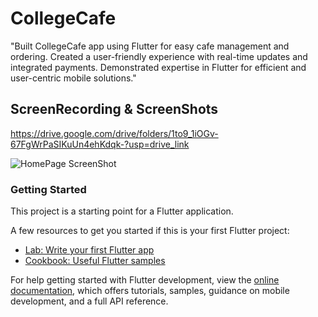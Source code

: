 # CollegeCafe
"Built CollegeCafe app using Flutter for easy cafe management and ordering. Created a user-friendly experience with real-time updates and integrated payments. Demonstrated expertise in Flutter for efficient and user-centric mobile solutions."

## ScreenRecording & ScreenShots

https://drive.google.com/drive/folders/1to9_1iOGv-67FgWrPaSIKuUn4ehKdqk-?usp=drive_link


![HomePage ScreenShot](https://github.com/YesShubham01/College-Cafe/assets/116451766/89d1f57e-f92b-4c9f-a567-eac6cc721b22)

### Getting Started

This project is a starting point for a Flutter application.

A few resources to get you started if this is your first Flutter project:

- [Lab: Write your first Flutter app](https://docs.flutter.dev/get-started/codelab)
- [Cookbook: Useful Flutter samples](https://docs.flutter.dev/cookbook)

For help getting started with Flutter development, view the
[online documentation](https://docs.flutter.dev/), which offers tutorials,
samples, guidance on mobile development, and a full API reference.
